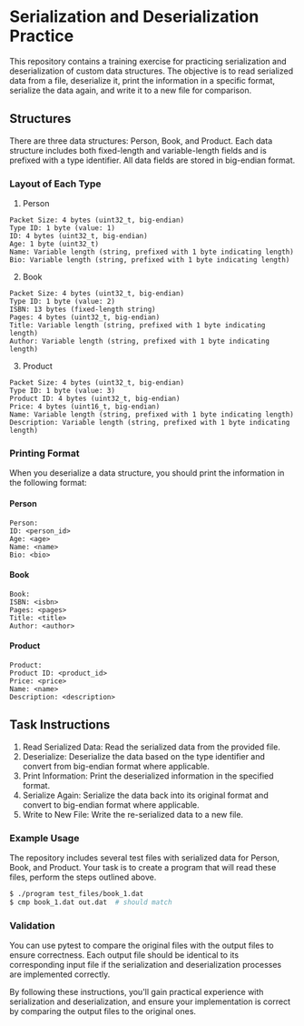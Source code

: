 <!-- Generated with ChatGPT, then edited and added to -->

# Serialization and Deserialization Practice

This repository contains a training exercise for practicing serialization and deserialization of custom data structures. The objective is to read serialized data from a file, deserialize it, print the information in a specific format, serialize the data again, and write it to a new file for comparison.

## Structures

There are three data structures: Person, Book, and Product. Each data structure includes both fixed-length and variable-length fields and is prefixed with a type identifier. All data fields are stored in big-endian format.

### Layout of Each Type
1. Person

```
Packet Size: 4 bytes (uint32_t, big-endian)
Type ID: 1 byte (value: 1)
ID: 4 bytes (uint32_t, big-endian)
Age: 1 byte (uint32_t)
Name: Variable length (string, prefixed with 1 byte indicating length)
Bio: Variable length (string, prefixed with 1 byte indicating length)
```

2. Book

```
Packet Size: 4 bytes (uint32_t, big-endian)
Type ID: 1 byte (value: 2)
ISBN: 13 bytes (fixed-length string)
Pages: 4 bytes (uint32_t, big-endian)
Title: Variable length (string, prefixed with 1 byte indicating length)
Author: Variable length (string, prefixed with 1 byte indicating length)
```

3. Product

```
Packet Size: 4 bytes (uint32_t, big-endian)
Type ID: 1 byte (value: 3)
Product ID: 4 bytes (uint32_t, big-endian)
Price: 4 bytes (uint16_t, big-endian)
Name: Variable length (string, prefixed with 1 byte indicating length)
Description: Variable length (string, prefixed with 1 byte indicating length)
```

### Printing Format

When you deserialize a data structure, you should print the information in the following format:

#### Person

```
Person:
ID: <person_id>
Age: <age>
Name: <name>
Bio: <bio>
```

#### Book

```
Book:
ISBN: <isbn>
Pages: <pages>
Title: <title>
Author: <author>
```

#### Product

```
Product:
Product ID: <product_id>
Price: <price>
Name: <name>
Description: <description>
```

## Task Instructions

1. Read Serialized Data: Read the serialized data from the provided file.
2. Deserialize: Deserialize the data based on the type identifier and convert from big-endian format where applicable.
3. Print Information: Print the deserialized information in the specified format.
4. Serialize Again: Serialize the data back into its original format and convert to big-endian format where applicable.
5. Write to New File: Write the re-serialized data to a new file.

### Example Usage

The repository includes several test files with serialized data for Person, Book, and Product. Your task is to create a program that will read these files, perform the steps outlined above.

```sh
$ ./program test_files/book_1.dat
$ cmp book_1.dat out.dat  # should match
```

### Validation

You can use pytest to compare the original files with the output files to ensure correctness. Each output file should be identical to its corresponding input file if the serialization and deserialization processes are implemented correctly.

By following these instructions, you'll gain practical experience with serialization and deserialization, and ensure your implementation is correct by comparing the output files to the original ones.